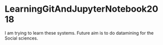 # LearningGitAndJupyterNotebook2018
I am trying to learn these systems. Future aim is to do datamining for the Social sciences.
